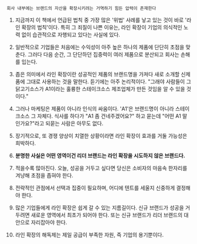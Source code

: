 `회사 내부에는 브랜드의 자산을 확장시키려는 거역하기 힘든 압력이 존재한다`

1. 지금까지 이 책에서 언급된 법칙 중 가장 많은 '위법' 사례를 낳고 있는 것이 바로 '라인 확장의 법칙'이다. 특히 그 죄질이 나쁜 이유는, 라인 확장이 기업의 의식적인 노력 없이 습관적으로 자행되고 있다는 사실에 있다.

2. 일반적으로 기업들은 처음에는 수익성이 아주 높은 하나의 제품에 단단히 초점을 맞춘다. 그러다 다음 순간, 그 단단하던 집중력이 여러 제품으로 분산되고 회사는 손해를 입는다.

3. 좁은 의미에서 라인 확장이란 성공적인 제품의 브랜드명을 가져다 새로 소개할 신제품에 그대로 사용하는 것을 말한다. 듣기에는 아주 논리적이다. "그래야 사람들이 그 닭고기소스가 A1이라는 훌륭한 스테이크소스 제조업체가 만든 것임을 알 수 있을 것이다."

4. 그러나 마케팅은 제품이 아니라 인식의 싸움이다. 'A1'은 브랜드명이 아니라 스테이크소스 그 자체다. 식사를 하다가 "A1 좀 건네주겠어요?" 하고 묻는데 "어떤 A1 말인가요?"라고 되묻는 사람은 아무도 없다.

5. 장기적으로, 또 경쟁 양상이 치열한 상황이라면 라인 확장이 효과를 거둘 가능성은 희박하다.

6. **분명한 사실은 어떤 영역이건 리더 브랜드는 라인 확장을 시도하지 않은 브랜드다.**

7. 적을수록 많아진다. 오늘, 성공을 거두고 싶다면 당신은 소비자의 마음속 한자리를 겨냥해 초점을 좁혀야 한다.

8. 전략적인 관점에서 선택과 집중이 필요하며, 어디에 텐트를 세울지 신중하게 결정해야 한다.

9. 많은 기업들에게 라인 확장은 쉽게 갈 수 있는 지름길이다. 신규 브랜드가 성공을 거두려면 새로운 영역에서 최초가 되어야 한다. 또는 신규 브랜드가 리더 브랜드의 대안으로 자리잡아야 한다.

10. 라인 확장의 해독제는 제일 공급이 부족한 자원, 즉 기업의 용기뿐이다.
